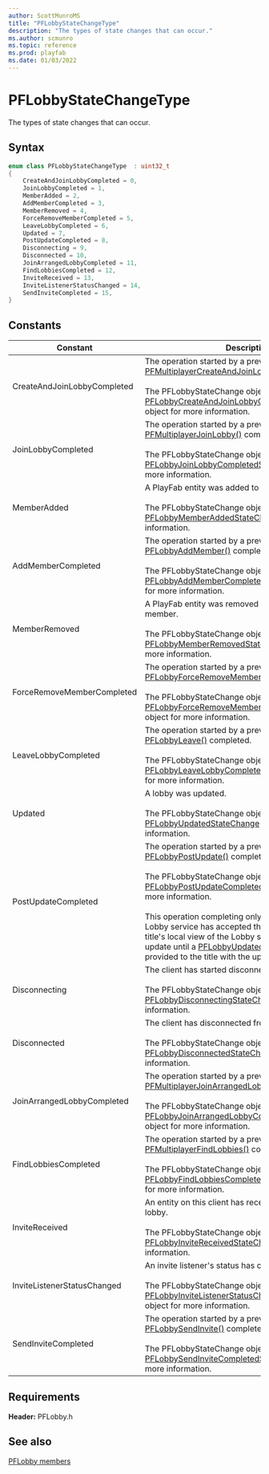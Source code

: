 ```yaml
---
author: ScottMunroMS
title: "PFLobbyStateChangeType"
description: "The types of state changes that can occur."
ms.author: scmunro
ms.topic: reference
ms.prod: playfab
ms.date: 01/03/2022
---
```


# PFLobbyStateChangeType  

The types of state changes that can occur.    

## Syntax  
  
```cpp
enum class PFLobbyStateChangeType  : uint32_t  
{  
    CreateAndJoinLobbyCompleted = 0,  
    JoinLobbyCompleted = 1,  
    MemberAdded = 2,  
    AddMemberCompleted = 3,  
    MemberRemoved = 4,  
    ForceRemoveMemberCompleted = 5,  
    LeaveLobbyCompleted = 6,  
    Updated = 7,  
    PostUpdateCompleted = 8,  
    Disconnecting = 9,  
    Disconnected = 10,  
    JoinArrangedLobbyCompleted = 11,  
    FindLobbiesCompleted = 12,  
    InviteReceived = 13,  
    InviteListenerStatusChanged = 14,  
    SendInviteCompleted = 15,  
}  
```  
  
## Constants  
  
| Constant | Description |
| --- | --- |
| CreateAndJoinLobbyCompleted | The operation started by a previous call to [PFMultiplayerCreateAndJoinLobby()](../functions/pfmultiplayercreateandjoinlobby.md) completed.<br/><br/> The PFLobbyStateChange object should be cast to a [PFLobbyCreateAndJoinLobbyCompletedStateChange](../structs/pflobbycreateandjoinlobbycompletedstatechange.md) object for more information. |  
| JoinLobbyCompleted | The operation started by a previous call to [PFMultiplayerJoinLobby()](../functions/pfmultiplayerjoinlobby.md) completed.<br/><br/> The PFLobbyStateChange object should be cast to a [PFLobbyJoinLobbyCompletedStateChange](../structs/pflobbyjoinlobbycompletedstatechange.md) object for more information. |  
| MemberAdded | A PlayFab entity was added to a lobby as a member.<br/><br/> The PFLobbyStateChange object should be cast to a [PFLobbyMemberAddedStateChange](../structs/pflobbymemberaddedstatechange.md) object for more information. |  
| AddMemberCompleted | The operation started by a previous call to [PFLobbyAddMember()](../functions/pflobbyaddmember.md) completed.<br/><br/> The PFLobbyStateChange object should be cast to a [PFLobbyAddMemberCompletedStateChange](../structs/pflobbyaddmembercompletedstatechange.md) object for more information. |  
| MemberRemoved | A PlayFab entity was removed from a lobby as a member.<br/><br/> The PFLobbyStateChange object should be cast to a [PFLobbyMemberRemovedStateChange](../structs/pflobbymemberremovedstatechange.md) object for more information. |  
| ForceRemoveMemberCompleted | The operation started by a previous call to [PFLobbyForceRemoveMember()](../functions/pflobbyforceremovemember.md) completed.<br/><br/> The PFLobbyStateChange object should be cast to a [PFLobbyForceRemoveMemberCompletedStateChange](../structs/pflobbyforceremovemembercompletedstatechange.md) object for more information. |  
| LeaveLobbyCompleted | The operation started by a previous call to [PFLobbyLeave()](../functions/pflobbyleave.md) completed.<br/><br/> The PFLobbyStateChange object should be cast to a [PFLobbyLeaveLobbyCompletedStateChange](../structs/pflobbyleavelobbycompletedstatechange.md) object for more information. |  
| Updated | A lobby was updated.<br/><br/> The PFLobbyStateChange object should be cast to a [PFLobbyUpdatedStateChange](../structs/pflobbyupdatedstatechange.md) object for more information. |  
| PostUpdateCompleted | The operation started by a previous call to [PFLobbyPostUpdate()](../functions/pflobbypostupdate.md) completed.<br/><br/> The PFLobbyStateChange object should be cast to a [PFLobbyPostUpdateCompletedStateChange](../structs/pflobbypostupdatecompletedstatechange.md) object for more information. <br /><br /> This operation completing only indicates whether the Lobby service has accepted the update or not. The title's local view of the Lobby state will not reflect this update until a [PFLobbyUpdatedStateChange](../structs/pflobbyupdatedstatechange.md) is provided to the title with the updated state. |  
| Disconnecting | The client has started disconnecting from a lobby.<br/><br/> The PFLobbyStateChange object should be cast to a [PFLobbyDisconnectingStateChange](../structs/pflobbydisconnectingstatechange.md) object for more information. |  
| Disconnected | The client has disconnected from a lobby.<br/><br/> The PFLobbyStateChange object should be cast to a [PFLobbyDisconnectedStateChange](../structs/pflobbydisconnectedstatechange.md) object for more information. |  
| JoinArrangedLobbyCompleted | The operation started by a previous call to [PFMultiplayerJoinArrangedLobby()](../functions/pfmultiplayerjoinarrangedlobby.md) completed.<br/><br/> The PFLobbyStateChange object should be cast to a [PFLobbyJoinArrangedLobbyCompletedStateChange](../structs/pflobbyjoinarrangedlobbycompletedstatechange.md) object for more information. |  
| FindLobbiesCompleted | The operation started by a previous call to [PFMultiplayerFindLobbies()](../functions/pfmultiplayerfindlobbies.md) completed.<br/><br/> The PFLobbyStateChange object should be cast to a [PFLobbyFindLobbiesCompletedStateChange](../structs/pflobbyfindlobbiescompletedstatechange.md) object for more information. |  
| InviteReceived | An entity on this client has received an invite to a lobby.<br/><br/> The PFLobbyStateChange object should be cast to a [PFLobbyInviteReceivedStateChange](../structs/pflobbyinvitereceivedstatechange.md) object for more information. |  
| InviteListenerStatusChanged | An invite listener's status has changed.<br/><br/> The PFLobbyStateChange object should be cast to a [PFLobbyInviteListenerStatusChangedStateChange](../structs/pflobbyinvitelistenerstatuschangedstatechange.md) object for more information. |  
| SendInviteCompleted | The operation started by a previous call to [PFLobbySendInvite()](../functions/pflobbysendinvite.md) completed.<br/><br/> The PFLobbyStateChange object should be cast to a [PFLobbySendInviteCompletedStateChange](../structs/pflobbysendinvitecompletedstatechange.md) object for more information. |  
  
  
## Requirements  
  
**Header:** PFLobby.h
  
## See also  
[PFLobby members](../pflobby_members.md)  

  
  
